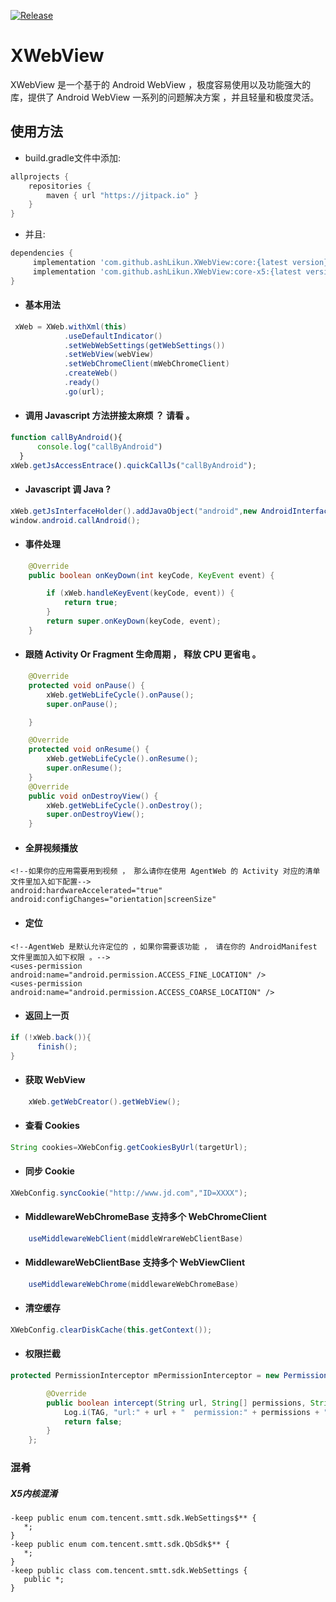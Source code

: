 [![Release](https://jitpack.io/v/ashLikun/XWebView.svg)](https://jitpack.io/#ashLikun/XWebView)

# **XWebView**
XWebView 是一个基于的 Android WebView ，极度容易使用以及功能强大的库，提供了 Android WebView 一系列的问题解决方案 ，并且轻量和极度灵活。

## 使用方法

* build.gradle文件中添加:
```gradle
allprojects {
    repositories {
        maven { url "https://jitpack.io" }
    }
}
```
* 并且:

```gradle
dependencies {
     implementation 'com.github.ashLikun.XWebView:core:{latest version}'//原生WebView
     implementation 'com.github.ashLikun.XWebView:core-x5:{latest version}'//使用腾讯X5,需要自行下载sdk(jar包)
}
```
* #### 基本用法


```java
 xWeb = XWeb.withXml(this)
            .useDefaultIndicator()
            .setWebWebSettings(getWebSettings())
            .setWebView(webView)
            .setWebChromeClient(mWebChromeClient)
            .createWeb()
            .ready()
            .go(url);

```

* #### 调用 Javascript 方法拼接太麻烦 ？ 请看 。
```javascript
function callByAndroid(){
      console.log("callByAndroid")
  }
xWeb.getJsAccessEntrace().quickCallJs("callByAndroid");
```


* #### Javascript 调 Java ?
```java
xWeb.getJsInterfaceHolder().addJavaObject("android",new AndroidInterface(xWeb,this));
window.android.callAndroid();
```

* #### 事件处理
```java
    @Override
    public boolean onKeyDown(int keyCode, KeyEvent event) {

        if (xWeb.handleKeyEvent(keyCode, event)) {
            return true;
        }
        return super.onKeyDown(keyCode, event);
    }
```

* #### 跟随 Activity Or Fragment 生命周期 ， 释放 CPU 更省电 。
```java
    @Override
    protected void onPause() {
        xWeb.getWebLifeCycle().onPause(); 
        super.onPause();

    }

    @Override
    protected void onResume() {
        xWeb.getWebLifeCycle().onResume();
        super.onResume();
    }
    @Override
    public void onDestroyView() {
        xWeb.getWebLifeCycle().onDestroy();
        super.onDestroyView();
    }    
```

* #### 全屏视频播放
```
<!--如果你的应用需要用到视频 ， 那么请你在使用 AgentWeb 的 Activity 对应的清单文件里加入如下配置-->
android:hardwareAccelerated="true"
android:configChanges="orientation|screenSize"
```

* #### 定位
```
<!--AgentWeb 是默认允许定位的 ，如果你需要该功能 ， 请在你的 AndroidManifest 文件里面加入如下权限 。-->
<uses-permission android:name="android.permission.ACCESS_FINE_LOCATION" />
<uses-permission android:name="android.permission.ACCESS_COARSE_LOCATION" />
```

* #### 返回上一页
```java
if (!xWeb.back()){
      finish();
}
```

* #### 获取 WebView
```java
	xWeb.getWebCreator().getWebView();
```

* #### 查看 Cookies
```java
String cookies=XWebConfig.getCookiesByUrl(targetUrl);
```

* #### 同步 Cookie
```java
XWebConfig.syncCookie("http://www.jd.com","ID=XXXX");
```

* #### MiddlewareWebChromeBase 支持多个 WebChromeClient
```java
    useMiddlewareWebClient(middleWrareWebClientBase)
```
* #### MiddlewareWebClientBase 支持多个 WebViewClient
```java
    useMiddlewareWebChrome(middlewareWebChromeBase)
```

* ####  清空缓存 
```java
XWebConfig.clearDiskCache(this.getContext());
```

* #### 权限拦截
```java
protected PermissionInterceptor mPermissionInterceptor = new PermissionInterceptor() {

        @Override
        public boolean intercept(String url, String[] permissions, String action) {
            Log.i(TAG, "url:" + url + "  permission:" + permissions + " action:" + action);
            return false;
        }
    };
```

### 混肴
####

##### X5内核混淆

    -keep public enum com.tencent.smtt.sdk.WebSettings$** {
       *;
    }
    -keep public enum com.tencent.smtt.sdk.QbSdk$** {
       *;
    }
    -keep public class com.tencent.smtt.sdk.WebSettings {
       public *;
    }

